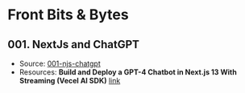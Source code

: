 # Front Bits & Bytes

## 001. NextJs and ChatGPT
- Source: [001-njs-chatgpt](./001-njs-chatgpt/)
- Resources: **Build and Deploy a GPT-4 Chatbot in Next.js 13 With Streaming (Vecel AI SDK)** [link](https://www.youtube.com/watch?v=0qyKl73RMtc)